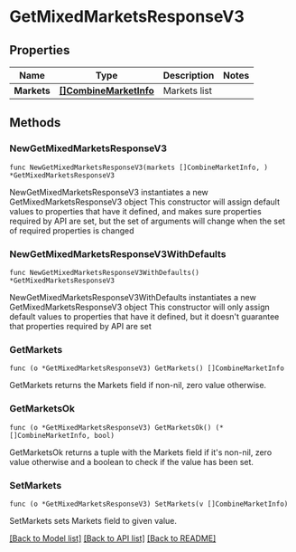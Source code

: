 # GetMixedMarketsResponseV3

## Properties

Name | Type | Description | Notes
------------ | ------------- | ------------- | -------------
**Markets** | [**[]CombineMarketInfo**](CombineMarketInfo.md) | Markets list | 

## Methods

### NewGetMixedMarketsResponseV3

`func NewGetMixedMarketsResponseV3(markets []CombineMarketInfo, ) *GetMixedMarketsResponseV3`

NewGetMixedMarketsResponseV3 instantiates a new GetMixedMarketsResponseV3 object
This constructor will assign default values to properties that have it defined,
and makes sure properties required by API are set, but the set of arguments
will change when the set of required properties is changed

### NewGetMixedMarketsResponseV3WithDefaults

`func NewGetMixedMarketsResponseV3WithDefaults() *GetMixedMarketsResponseV3`

NewGetMixedMarketsResponseV3WithDefaults instantiates a new GetMixedMarketsResponseV3 object
This constructor will only assign default values to properties that have it defined,
but it doesn't guarantee that properties required by API are set

### GetMarkets

`func (o *GetMixedMarketsResponseV3) GetMarkets() []CombineMarketInfo`

GetMarkets returns the Markets field if non-nil, zero value otherwise.

### GetMarketsOk

`func (o *GetMixedMarketsResponseV3) GetMarketsOk() (*[]CombineMarketInfo, bool)`

GetMarketsOk returns a tuple with the Markets field if it's non-nil, zero value otherwise
and a boolean to check if the value has been set.

### SetMarkets

`func (o *GetMixedMarketsResponseV3) SetMarkets(v []CombineMarketInfo)`

SetMarkets sets Markets field to given value.



[[Back to Model list]](../README.md#documentation-for-models) [[Back to API list]](../README.md#documentation-for-api-endpoints) [[Back to README]](../README.md)



